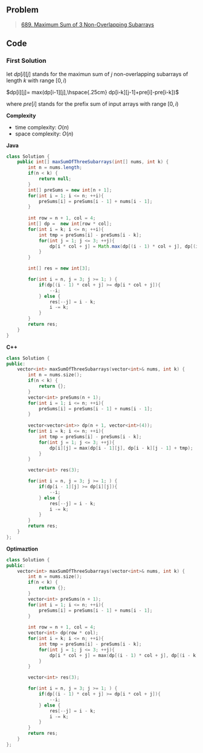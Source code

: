 ## Problem

> [689. Maximum Sum of 3 Non-Overlapping Subarrays](https://leetcode.cn/problems/maximum-sum-of-3-non-overlapping-subarrays/)

## Code

### First Solution

let $dp[i][j]$ stands for the maximun sum of $j$ non-overlapping subarrays of length $k$ with range $[0, i)$

$dp[i][j]= max(dp[i-1][j],\hspace{.25cm} dp[i-k][j-1]+pre[i]-pre[i-k])$

where $pre[i]$ stands for the prefix sum of input arrays with range $[0,i)$

**Complexity**

- time complexity: $O(n)$
- space complexity: $O(n)$

**Java**

```java
class Solution {
    public int[] maxSumOfThreeSubarrays(int[] nums, int k) {
        int n = nums.length;
        if(n < k) {
            return null;
        }
        int[] preSums = new int[n + 1];
        for(int i = 1; i <= n; ++i){
            preSums[i] = preSums[i - 1] + nums[i - 1];
        }
        
        int row = n + 1, col = 4;
        int[] dp =  new int[row * col];
        for(int i = k; i <= n; ++i){
            int tmp = preSums[i] - preSums[i - k];
            for(int j = 1; j <= 3; ++j){
                dp[i * col + j] = Math.max(dp[(i - 1) * col + j], dp[(i - k) * col + j - 1] + tmp);
            }
        }

        int[] res = new int[3];

        for(int i = n, j = 3; j >= 1; ) {
            if(dp[(i - 1) * col + j] >= dp[i * col + j]){
                --i;
            } else {
                res[--j] = i - k;
                i -= k;
            }
        }
        return res;
    }
}
```

**C++**

```c++
class Solution {
public:
    vector<int> maxSumOfThreeSubarrays(vector<int>& nums, int k) {
        int n = nums.size();
        if(n < k) {
            return {};
        }
        vector<int> preSums(n + 1);
        for(int i = 1; i <= n; ++i){
            preSums[i] = preSums[i - 1] + nums[i - 1];
        }
        
        vector<vector<int>> dp(n + 1, vector<int>(4));
        for(int i = k; i <= n; ++i){
            int tmp = preSums[i] - preSums[i - k];
            for(int j = 1; j <= 3; ++j){
                dp[i][j] = max(dp[i - 1][j], dp[i - k][j - 1] + tmp);
            }
        }

        vector<int> res(3);

        for(int i = n, j = 3; j >= 1; ) {
            if(dp[i - 1][j] >= dp[i][j]){
                --i;
            } else {
                res[--j] = i - k;
                i -= k;
            }
        }
        return res;
    }
};
```

**Optimaztion**

```c++
class Solution {
public:
    vector<int> maxSumOfThreeSubarrays(vector<int>& nums, int k) {
        int n = nums.size();
        if(n < k) {
            return {};
        }
        vector<int> preSums(n + 1);
        for(int i = 1; i <= n; ++i){
            preSums[i] = preSums[i - 1] + nums[i - 1];
        }
        
        int row = n + 1, col = 4;
        vector<int> dp(row * col);
        for(int i = k; i <= n; ++i){
            int tmp = preSums[i] - preSums[i - k];
            for(int j = 1; j <= 3; ++j){
                dp[i * col + j] = max(dp[(i - 1) * col + j], dp[(i - k) * col + j - 1] + tmp);
            }
        }

        vector<int> res(3);

        for(int i = n, j = 3; j >= 1; ) {
            if(dp[(i - 1) * col + j] >= dp[i * col + j]){
                --i;
            } else {
                res[--j] = i - k;
                i -= k;
            }
        }
        return res;
    }
};
```

